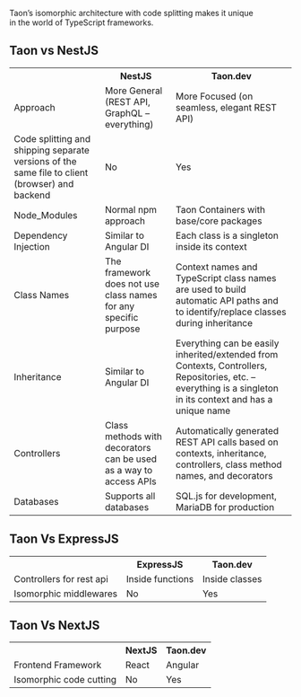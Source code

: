 Taon’s isomorphic architecture with code splitting makes it unique  
in the world of TypeScript frameworks.

## Taon vs NestJS
<table>
  <tr>
    <th></th>
    <th>NestJS</th>
    <th>Taon.dev</th>
  </tr>
  <tr>
    <td>Approach</td>
    <td>More General (REST API, GraphQL – everything)</td>
    <td>More Focused (on seamless, elegant REST API)</td>
  </tr>
  <tr>
    <td>Code splitting and shipping separate versions of the same file to client (browser) and backend</td>
    <td>No</td>
    <td>Yes</td>
  </tr>
  <tr>
    <td>Node_Modules</td>
    <td>Normal npm approach</td>
    <td>Taon Containers with base/core packages</td>
  </tr>
  <tr>
    <td>Dependency Injection</td>
    <td>Similar to Angular DI</td>
    <td>Each class is a singleton inside its context</td>
  </tr>
  <tr>
    <td>Class Names</td>
    <td>The framework does not use class names for any specific purpose</td>
    <td>Context names and TypeScript class names are used to build automatic API paths and to identify/replace classes during inheritance</td>
  </tr>
  <tr>
    <td>Inheritance</td>
    <td>Similar to Angular DI</td>
    <td>Everything can be easily inherited/extended from Contexts, Controllers, Repositories, etc. – everything is a singleton in its context and has a unique name</td>
  </tr>
  <tr>
    <td>Controllers</td>
    <td>Class methods with decorators can be used as a way to access APIs</td>
    <td>Automatically generated REST API calls based on contexts, inheritance, controllers, class method names, and decorators</td>
  </tr>
  <tr>
    <td>Databases</td>
    <td>Supports all databases</td>
    <td>SQL.js for development, MariaDB for production</td>
  </tr>
</table>

## Taon Vs ExpressJS

<table>
  <tr>
    <th></th>
    <th>ExpressJS</th>
    <th>Taon.dev</th>
  </tr>
  <tr>
    <td>Controllers for rest api</td>
    <td>Inside functions</td>
    <td>Inside classes</td>
  </tr>
  <tr>
    <td>Isomorphic middlewares</td>
    <td>No</td>
    <td>Yes</td>
  </tr>
</table>

## Taon Vs NextJS

<table>
  <tr>
    <th></th>
    <th>NextJS</th>
    <th>Taon.dev</th>
  </tr>
  <tr>
    <td>Frontend Framework</td>
    <td>React</td>
    <td>Angular</td>
  </tr>
  <tr>
    <td>Isomorphic code cutting </td>
    <td>No</td>
    <td>Yes</td>
  </tr>
</table>
